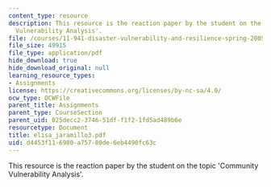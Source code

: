 ```yaml
---
content_type: resource
description: This resource is the reaction paper by the student on the topic 'Community
  Vulnerability Analysis'.
file: /courses/11-941-disaster-vulnerability-and-resilience-spring-2005/d4453f116980a75780de6eb4490fc63c_elisa_jaramillo3.pdf
file_size: 49915
file_type: application/pdf
hide_download: true
hide_download_original: null
learning_resource_types:
- Assignments
license: https://creativecommons.org/licenses/by-nc-sa/4.0/
ocw_type: OCWFile
parent_title: Assignments
parent_type: CourseSection
parent_uid: 025decc2-3746-51df-f1f2-1fd5ad489b6e
resourcetype: Document
title: elisa_jaramillo3.pdf
uid: d4453f11-6980-a757-80de-6eb4490fc63c
---
```

This resource is the reaction paper by the student on the topic 'Community Vulnerability Analysis'.